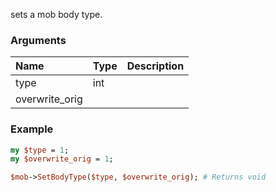 sets a mob body type.
### Arguments
**Name**|**Type**|**Description**
:---|:---|:---
type|int|
overwrite_orig||

### Example

```perl
my $type = 1;
my $overwrite_orig = 1;

$mob->SetBodyType($type, $overwrite_orig); # Returns void
```